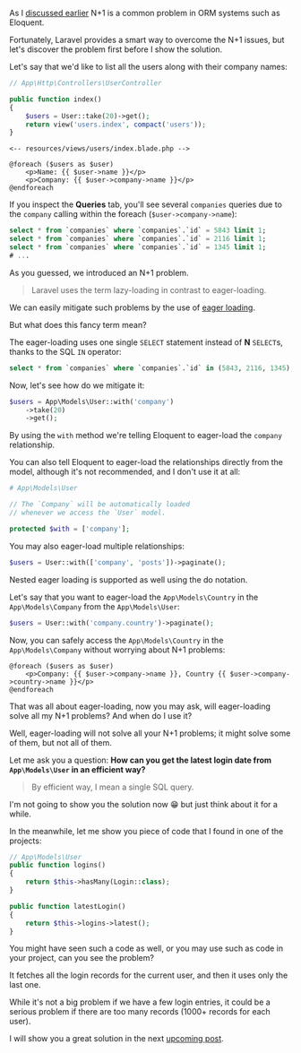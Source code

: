 As I [discussed earlier](/laravel/eloquent-performance-tips/) N+1 is a common problem in ORM systems such as Eloquent.

Fortunately, Laravel provides a smart way to overcome the N+1 issues, but let's discover the problem first before I show the solution.

Let's say that we'd like to list all the users along with their company names:
```php
// App\Http\Controllers\UserController

public function index()
{
    $users = User::take(20)->get();
    return view('users.index', compact('users'));
}
```

```blade
<-- resources/views/users/index.blade.php -->

@foreach ($users as $user)
    <p>Name: {{ $user->name }}</p>
    <p>Company: {{ $user->company->name }}</p>
@endforeach
```

If you inspect the **Queries** tab, you'll see several `companies` queries due to the `company` calling within the foreach (`$user->company->name`):
```sql
select * from `companies` where `companies`.`id` = 5843 limit 1;
select * from `companies` where `companies`.`id` = 2116 limit 1;
select * from `companies` where `companies`.`id` = 1345 limit 1;
# ...
```

As you guessed, we introduced an N+1 problem.

> Laravel uses the term lazy-loading in contrast to eager-loading.

We can easily mitigate such problems by the use of [eager loading](https://laravel.com/docs/eloquent-relationships#eager-loading).

But what does this fancy term mean?

The eager-loading uses one single `SELECT` statement instead of **N** `SELECT`s, thanks to the SQL `IN` operator: 
```sql
select * from `companies` where `companies`.`id` in (5843, 2116, 1345);
``` 

Now, let's see how do we mitigate it:
```php
$users = App\Models\User::with('company')
    ->take(20)
    ->get();
```

By using the `with` method we're telling Eloquent to eager-load the `company` relationship.

You can also tell Eloquent to eager-load the relationships directly from the model, although it's not recommended, and I don't use it at all:

```php
# App\Models\User

// The `Company` will be automatically loaded 
// whenever we access the `User` model.

protected $with = ['company'];
```

You may also eager-load multiple relationships:
```php
$users = User::with(['company', 'posts'])->paginate();
```

Nested eager loading is supported as well using the do notation.

Let's say that you want to eager-load the `App\Models\Country` in the `App\Models\Company` from the `App\Models\User`:
```php
$users = User::with('company.country')->paginate();
``` 

Now, you can safely access the `App\Models\Country` in the `App\Models\Company` without worrying about N+1 problems:
```blade
@foreach ($users as $user)
    <p>Company: {{ $user->company->name }}, Country {{ $user->company->country->name }}</p>
@endforeach
```

That was all about eager-loading, now you may ask, will eager-loading solve all my N+1 problems? And when do I use it?

Well, eager-loading will not solve all your N+1 problems; it might solve some of them, but not all of them.

Let me ask you a question: **How can you get the latest login date from `App\Models\User` in an efficient way?**

> By efficient way, I mean a single SQL query. 

I'm not going to show you the solution now 😁 but just think about it for a while.

In the meanwhile, let me show you piece of code that I found in one of the projects:
```php
// App\Models\User
public function logins()
{
    return $this->hasMany(Login::class);
}

public function latestLogin()
{
    return $this->logins->latest();
}
```

You might have seen such a code as well, or you may use such as code in your project, can you see the problem?

It fetches all the login records for the current user, and then it uses only the last one.

While it's not a big problem if we have a few login entries, it could be a serious problem if there are too many records (1000+ records for each user).

I will show you a great solution in the next [upcoming post](../eloquent-performance-subqueries/).
